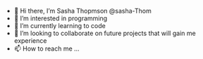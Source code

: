 - 👋 Hi there, I’m Sasha Thopmson @sasha-Thom
- 👀 I’m interested in programming
- 🌱 I’m currently learning to code
- 💞️ I’m looking to collaborate on future projects that will gain me experience
- 📫 How to reach me ...

<!---
sasha-Thom/sasha-Thom is a ✨ special ✨ repository because its `README.md` (this file) appears on your GitHub profile.
You can click the Preview link to take a look at your changes.
--->
